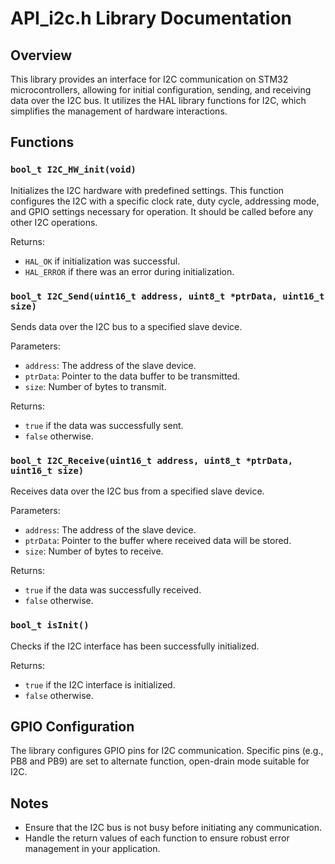 # API_i2c.h Library Documentation

## Overview

This library provides an interface for I2C communication on STM32 microcontrollers, allowing for initial configuration, sending, and receiving data over the I2C bus. It utilizes the HAL library functions for I2C, which simplifies the management of hardware interactions.

## Functions

### `bool_t I2C_HW_init(void)`

Initializes the I2C hardware with predefined settings. This function configures the I2C with a specific clock rate, duty cycle, addressing mode, and GPIO settings necessary for operation. It should be called before any other I2C operations.

Returns:
- `HAL_OK` if initialization was successful.
- `HAL_ERROR` if there was an error during initialization.

### `bool_t I2C_Send(uint16_t address, uint8_t *ptrData, uint16_t size)`

Sends data over the I2C bus to a specified slave device.

Parameters:
- `address`: The address of the slave device.
- `ptrData`: Pointer to the data buffer to be transmitted.
- `size`: Number of bytes to transmit.

Returns:
- `true` if the data was successfully sent.
- `false` otherwise.

### `bool_t I2C_Receive(uint16_t address, uint8_t *ptrData, uint16_t size)`

Receives data over the I2C bus from a specified slave device.

Parameters:
- `address`: The address of the slave device.
- `ptrData`: Pointer to the buffer where received data will be stored.
- `size`: Number of bytes to receive.

Returns:
- `true` if the data was successfully received.
- `false` otherwise.

### `bool_t isInit()`

Checks if the I2C interface has been successfully initialized.

Returns:
- `true` if the I2C interface is initialized.
- `false` otherwise.

## GPIO Configuration

The library configures GPIO pins for I2C communication. Specific pins (e.g., PB8 and PB9) are set to alternate function, open-drain mode suitable for I2C.

## Notes

- Ensure that the I2C bus is not busy before initiating any communication.
- Handle the return values of each function to ensure robust error management in your application.
